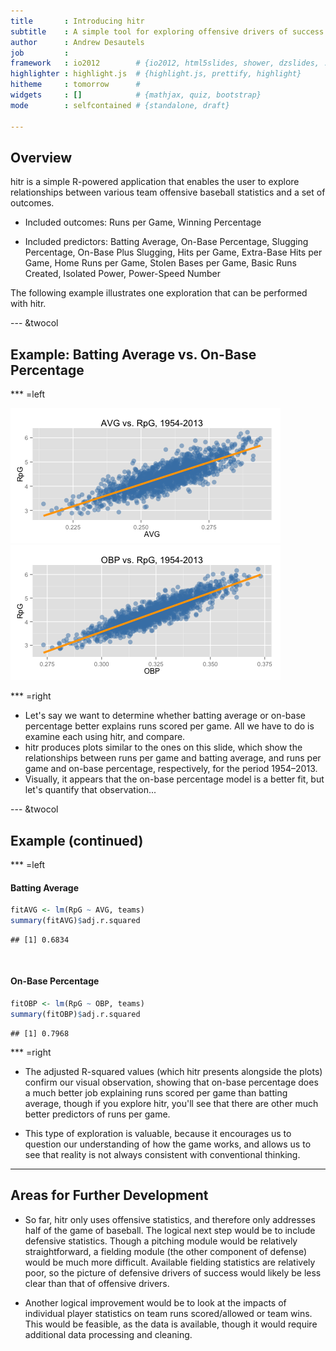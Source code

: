 ```yaml
---
title       : Introducing hitr
subtitle    : A simple tool for exploring offensive drivers of success in baseball
author      : Andrew Desautels
job         :
framework   : io2012        # {io2012, html5slides, shower, dzslides, ...}
highlighter : highlight.js  # {highlight.js, prettify, highlight}
hitheme     : tomorrow      #
widgets     : []            # {mathjax, quiz, bootstrap}
mode        : selfcontained # {standalone, draft}

---
```


## Overview

hitr is a simple R-powered application that enables the user to explore
relationships between various team offensive baseball statistics and a set of
outcomes.

* Included outcomes: Runs per Game, Winning Percentage

* Included predictors: Batting Average, On-Base Percentage, Slugging Percentage,
On-Base Plus Slugging, Hits per Game, Extra-Base Hits per Game, Home Runs per
Game, Stolen Bases per Game, Basic Runs Created, Isolated Power, Power-Speed
Number

The following example illustrates one exploration that can be performed with hitr.

--- &twocol

## Example: Batting Average vs. On-Base Percentage




*** =left

![plot of chunk unnamed-chunk-2](assets/fig/unnamed-chunk-21.png) ![plot of chunk unnamed-chunk-2](assets/fig/unnamed-chunk-22.png) 


*** =right

* Let's say we want to determine whether batting average or on-base percentage better explains runs scored per game. All we have to do is examine each using hitr, and compare.
* hitr produces plots similar to the ones on this slide, which show the relationships between runs per game and batting average, and runs per game and on-base percentage, respectively, for the period 1954–2013.
* Visually, it appears that the on-base percentage model is a better fit, but let's quantify that observation...

--- &twocol

## Example (continued)

*** =left

#### Batting Average


```r
fitAVG <- lm(RpG ~ AVG, teams)
summary(fitAVG)$adj.r.squared
```

```
## [1] 0.6834
```

<br>

#### On-Base Percentage


```r
fitOBP <- lm(RpG ~ OBP, teams)
summary(fitOBP)$adj.r.squared
```

```
## [1] 0.7968
```


*** =right

* The adjusted R-squared values (which hitr presents alongside the plots) confirm our visual observation, showing that on-base percentage does a much better job explaining runs scored per game than batting average, though if you explore hitr, you'll see that there are other much better predictors of runs per game.

* This type of exploration is valuable, because it encourages us to question our understanding of how the game works, and allows us to see that reality is not always consistent with conventional thinking.

---

## Areas for Further Development

* So far, hitr only uses offensive statistics, and therefore only addresses half of the game of baseball. The logical next step would be to include defensive statistics. Though a pitching module would be relatively straightforward, a fielding module (the other component of defense) would be much more difficult. Available fielding statistics are relatively poor, so the picture of defensive drivers of success would likely be less clear than that of offensive drivers.

* Another logical improvement would be to look at the impacts of individual player statistics on team runs scored/allowed or team wins. This would be feasible, as the data is available, though it would require additional data processing and cleaning.


<style>
.title-slide {
  background-color: #555;
}

.title-slide hgroup > h1{
 font-family: 'Oswald', 'Helvetica', sanserif;
}

.title-slide hgroup > h1,
.title-slide hgroup > h2,
.title-slide hgroup > p {
  color: #EEE ;
}

slide:not(.segue)  h2{
  color: steelblue;
}

</style>
